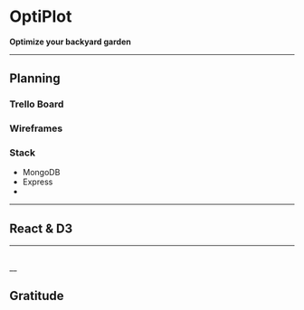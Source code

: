 # OptiPlot
**Optimize your backyard garden**
___
## Planning

### Trello Board

### Wireframes

### Stack
- MongoDB
- Express
- 
___
## React & D3

___
## 

__
## Gratitude
